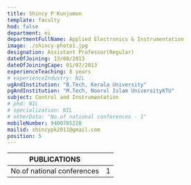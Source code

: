 ```yaml
---
title: Shincy P Kunjumon
template: faculty
hod: false
department: ei
departmentFullName: Applied Electronics & Instrumentation
image: ./shincy-photo1.jpg
designation: Assistant Professor(Regular)
dateOfJoining: 13/08/2013
dateOfJoiningCape: 01/07/2013
experienceTeaching: 8 years
# experienceIndustry: NIL
ugAndInstitution: "B.Tech, Kerala University"
pgAndInstitution: "M.Tech, Noorul Islam UniversityKTU"
subject: Control and Instrumentation
# phd: NIL
# specialization: NIL
# otherData: "No.of national conferences - 1"
mobileNumber: 9400785228
mailid: shincypk2011@gmail.com
position: 5
---
```

|           PUBLICATIONS           |     |
| :------------------------------: | :-: |
|    No.of national conferences    |  1  |